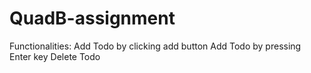 # QuadB-assignment
Functionalities:
Add Todo by clicking add button
Add Todo by pressing Enter key
Delete Todo
